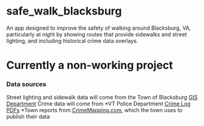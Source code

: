 # safe_walk_blacksburg
An app designed to improve the safety of walking around Blacksburg, VA, 
particularly at night by showing routes that provide sidewalks and street lighting, 
and including historical crime data overlays.

# Currently a non-working project

### Data sources
Street lighting and sidewalk data will come from the Town of Blacksburg [GIS Department](http://www.blacksburg.gov/Index.aspx?page=29)
Crime data will come from 
*VT Police Department [Crime Log PDFs](http://www.police.vt.edu/VTPD_v2.1/crime_logs.html)
*Town reports from [CrimeMapping.com](http://www.crimemapping.com/map.aspx?aid=36898f05-f44b-4778-8c73-27f88b794e0c), which the town uses to publish their data